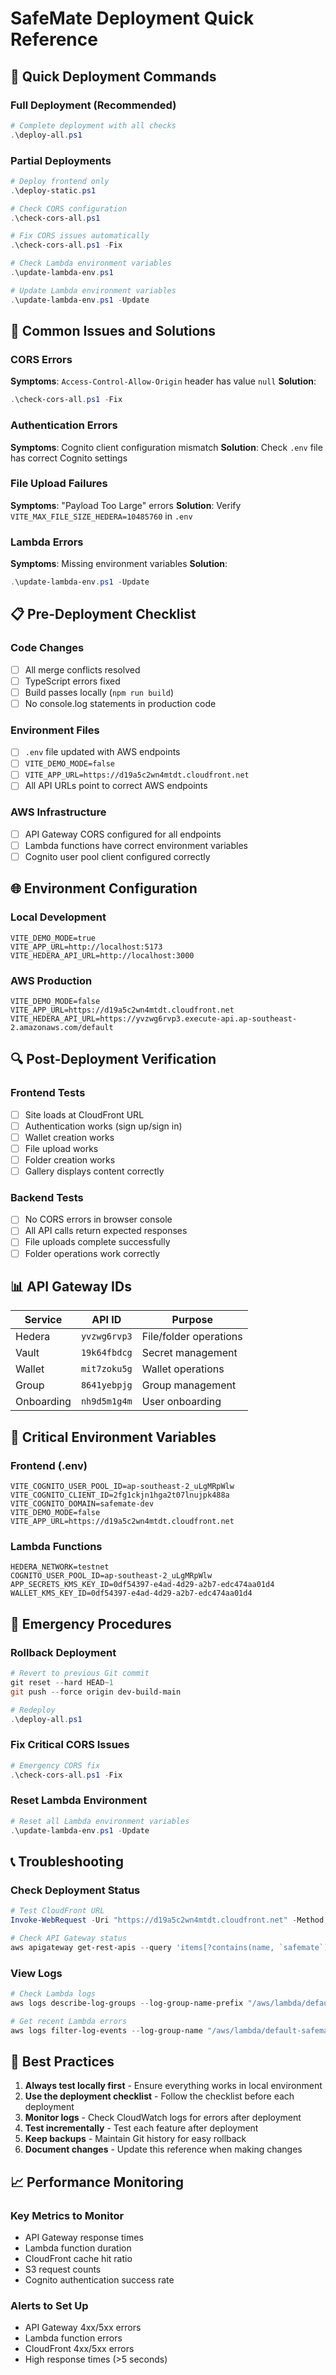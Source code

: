 # SafeMate Deployment Quick Reference

## 🚀 Quick Deployment Commands

### Full Deployment (Recommended)
```powershell
# Complete deployment with all checks
.\deploy-all.ps1
```

### Partial Deployments
```powershell
# Deploy frontend only
.\deploy-static.ps1

# Check CORS configuration
.\check-cors-all.ps1

# Fix CORS issues automatically
.\check-cors-all.ps1 -Fix

# Check Lambda environment variables
.\update-lambda-env.ps1

# Update Lambda environment variables
.\update-lambda-env.ps1 -Update
```

## 🔧 Common Issues and Solutions

### CORS Errors
**Symptoms**: `Access-Control-Allow-Origin` header has value `null`
**Solution**: 
```powershell
.\check-cors-all.ps1 -Fix
```

### Authentication Errors
**Symptoms**: Cognito client configuration mismatch
**Solution**: Check `.env` file has correct Cognito settings

### File Upload Failures
**Symptoms**: "Payload Too Large" errors
**Solution**: Verify `VITE_MAX_FILE_SIZE_HEDERA=10485760` in `.env`

### Lambda Errors
**Symptoms**: Missing environment variables
**Solution**: 
```powershell
.\update-lambda-env.ps1 -Update
```

## 📋 Pre-Deployment Checklist

### Code Changes
- [ ] All merge conflicts resolved
- [ ] TypeScript errors fixed
- [ ] Build passes locally (`npm run build`)
- [ ] No console.log statements in production code

### Environment Files
- [ ] `.env` file updated with AWS endpoints
- [ ] `VITE_DEMO_MODE=false`
- [ ] `VITE_APP_URL=https://d19a5c2wn4mtdt.cloudfront.net`
- [ ] All API URLs point to correct AWS endpoints

### AWS Infrastructure
- [ ] API Gateway CORS configured for all endpoints
- [ ] Lambda functions have correct environment variables
- [ ] Cognito user pool client configured correctly

## 🌐 Environment Configuration

### Local Development
```env
VITE_DEMO_MODE=true
VITE_APP_URL=http://localhost:5173
VITE_HEDERA_API_URL=http://localhost:3000
```

### AWS Production
```env
VITE_DEMO_MODE=false
VITE_APP_URL=https://d19a5c2wn4mtdt.cloudfront.net
VITE_HEDERA_API_URL=https://yvzwg6rvp3.execute-api.ap-southeast-2.amazonaws.com/default
```

## 🔍 Post-Deployment Verification

### Frontend Tests
- [ ] Site loads at CloudFront URL
- [ ] Authentication works (sign up/sign in)
- [ ] Wallet creation works
- [ ] File upload works
- [ ] Folder creation works
- [ ] Gallery displays content correctly

### Backend Tests
- [ ] No CORS errors in browser console
- [ ] All API calls return expected responses
- [ ] File uploads complete successfully
- [ ] Folder operations work correctly

## 📊 API Gateway IDs

| Service | API ID | Purpose |
|---------|--------|---------|
| Hedera | `yvzwg6rvp3` | File/folder operations |
| Vault | `19k64fbdcg` | Secret management |
| Wallet | `mit7zoku5g` | Wallet operations |
| Group | `8641yebpjg` | Group management |
| Onboarding | `nh9d5m1g4m` | User onboarding |

## 🔑 Critical Environment Variables

### Frontend (.env)
```env
VITE_COGNITO_USER_POOL_ID=ap-southeast-2_uLgMRpWlw
VITE_COGNITO_CLIENT_ID=2fg1ckjn1hga2t07lnujpk488a
VITE_COGNITO_DOMAIN=safemate-dev
VITE_DEMO_MODE=false
VITE_APP_URL=https://d19a5c2wn4mtdt.cloudfront.net
```

### Lambda Functions
```env
HEDERA_NETWORK=testnet
COGNITO_USER_POOL_ID=ap-southeast-2_uLgMRpWlw
APP_SECRETS_KMS_KEY_ID=0df54397-e4ad-4d29-a2b7-edc474aa01d4
WALLET_KMS_KEY_ID=0df54397-e4ad-4d29-a2b7-edc474aa01d4
```

## 🚨 Emergency Procedures

### Rollback Deployment
```powershell
# Revert to previous Git commit
git reset --hard HEAD~1
git push --force origin dev-build-main

# Redeploy
.\deploy-all.ps1
```

### Fix Critical CORS Issues
```powershell
# Emergency CORS fix
.\check-cors-all.ps1 -Fix
```

### Reset Lambda Environment
```powershell
# Reset all Lambda environment variables
.\update-lambda-env.ps1 -Update
```

## 📞 Troubleshooting

### Check Deployment Status
```powershell
# Test CloudFront URL
Invoke-WebRequest -Uri "https://d19a5c2wn4mtdt.cloudfront.net" -Method GET

# Check API Gateway status
aws apigateway get-rest-apis --query 'items[?contains(name, `safemate`)].{name:name,id:id,createdDate:createdDate}'
```

### View Logs
```powershell
# Check Lambda logs
aws logs describe-log-groups --log-group-name-prefix "/aws/lambda/default-safemate"

# Get recent Lambda errors
aws logs filter-log-events --log-group-name "/aws/lambda/default-safemate-user-onboarding" --filter-pattern "ERROR"
```

## 🎯 Best Practices

1. **Always test locally first** - Ensure everything works in local environment
2. **Use the deployment checklist** - Follow the checklist before each deployment
3. **Monitor logs** - Check CloudWatch logs for errors after deployment
4. **Test incrementally** - Test each feature after deployment
5. **Keep backups** - Maintain Git history for easy rollback
6. **Document changes** - Update this reference when making changes

## 📈 Performance Monitoring

### Key Metrics to Monitor
- API Gateway response times
- Lambda function duration
- CloudFront cache hit ratio
- S3 request counts
- Cognito authentication success rate

### Alerts to Set Up
- API Gateway 4xx/5xx errors
- Lambda function errors
- CloudFront 4xx/5xx errors
- High response times (>5 seconds)
